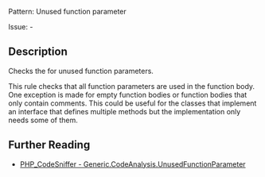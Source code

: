 Pattern: Unused function parameter

Issue: -

## Description

Checks the for unused function parameters.

This rule checks that all function parameters are used in the function body.
One exception is made for empty function bodies or function bodies that only
contain comments. This could be useful for the classes that implement an
interface that defines multiple methods but the implementation only needs some
of them.

## Further Reading

* [PHP_CodeSniffer - Generic.CodeAnalysis.UnusedFunctionParameter](https://github.com/PHPCSStandards/PHP_CodeSniffer/blob/master/src/Standards/Generic/Sniffs/CodeAnalysis/UnusedFunctionParameterSniff.php)